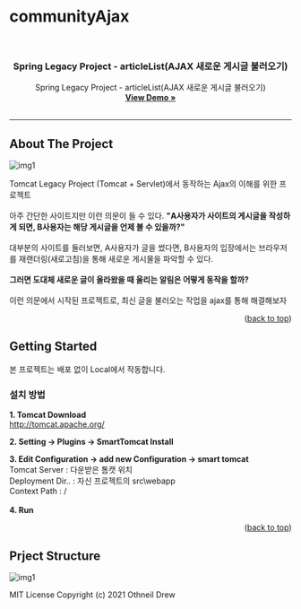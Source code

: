 # communityAjax
<div id="top"></div>
<!--
*** Thanks for checking out the Best-README-Template. If you have a suggestion
*** that would make this better, please fork the repo and create a pull request
*** or simply open an issue with the tag "enhancement".
*** Don't forget to give the project a star!
*** Thanks again! Now go create something AMAZING! :D
-->

<!-- PROJECT SHIELDS -->
<!--
*** I'm using markdown "reference style" links for readability.
*** Reference links are enclosed in brackets [ ] instead of parentheses ( ).
*** See the bottom of this document for the declaration of the reference variables
*** for contributors-url, forks-url, etc. This is an optional, concise syntax you may use.
*** https://www.markdownguide.org/basic-syntax/#reference-style-links
-->

<!-- PROJECT LOGO -->
<br />
<div align="center">
<h3 align="center">Spring Legacy Project - articleList(AJAX 새로운 게시글 불러오기)</h3>

  <p align="center">
    Spring Legacy Project - articleList(AJAX 새로운 게시글 불러오기)
    <br />
    <a href="https://github.com/kimdonghyeon3/ajax_test"><strong>View Demo »</strong></a>
    <br />
    <br />

  </p>
</div>

<hr/>

<!-- ABOUT THE PROJECT -->
## About The Project

![img1](main.png)

Tomcat Legacy Project (Tomcat + Servlet)에서 동작하는 Ajax의 이해를 위한 프로젝트
<br/><br/>
아주 간단한 사이트지만 이런 의문이 들 수 있다.
**"A사용자가 사이트의 게시글을 작성하게 되면, B사용자는 해당 게시글을 언제 볼 수 있을까?"**
<br/><br/>
대부분의 사이트를 둘러보면, A사용자가 글을 썼다면, B사용자의 입장에서는 브라우저를 재랜더링(새로고침)을 통해 새로운 게시물을 파악할 수 있다.
<br/><br/>
**그러면 도대체 새로운 글이 올라왔을 때 울리는 알림은 어떻게 동작을 할까?**
<br/><br/>
 이런 의문에서 시작된 프로젝트로, 최신 글을 불러오는 작업을 ajax를 통해 해결해보자

<p align="right">(<a href="#top">back to top</a>)</p>

<!-- GETTING STARTED -->
## Getting Started

본 프로젝트는 배포 없이 Local에서 작동합니다.

### 설치 방법

**1. Tomcat Download**
   <br>
   http://tomcat.apache.org/

**2. Setting -> Plugins -> SmartTomcat Install**

**3. Edit Configuration -> add new Configuration -> smart tomcat**
   <br/>
   Tomcat Server : 다운받은 톰캣 위치
   <br/>
   Deployment Dir.. : 자신 프로젝트의 src\webapp
   <br/>
   Context Path : /
   <br/>
<br/>
**4. Run**

<p align="right">(<a href="#top">back to top</a>)</p>

## Prject Structure
![img1](structure.png)

<!-- CONTACT -->


MIT License
Copyright (c) 2021 Othneil Drew

<!-- MARKDOWN LINKS & IMAGES -->
<!-- https://www.markdownguide.org/basic-syntax/#reference-style-links -->
[contributors-shield]: https://img.shields.io/github/contributors/github_username/repo_name.svg?style=for-the-badge
[contributors-url]: https://github.com/github_username/repo_name/graphs/contributors
[forks-shield]: https://img.shields.io/github/forks/github_username/repo_name.svg?style=for-the-badge
[forks-url]: https://github.com/github_username/repo_name/network/members
[stars-shield]: https://img.shields.io/github/stars/github_username/repo_name.svg?style=for-the-badge
[stars-url]: https://github.com/github_username/repo_name/stargazers
[issues-shield]: https://img.shields.io/github/issues/github_username/repo_name.svg?style=for-the-badge
[issues-url]: https://github.com/github_username/repo_name/issues
[license-shield]: https://img.shields.io/github/license/github_username/repo_name.svg?style=for-the-badge
[license-url]: https://github.com/github_username/repo_name/blob/master/LICENSE.txt
[linkedin-shield]: https://img.shields.io/badge/-LinkedIn-black.svg?style=for-the-badge&logo=linkedin&colorB=555
[linkedin-url]: https://linkedin.com/in/linkedin_username
[product-screenshot]: images/screenshot.png
